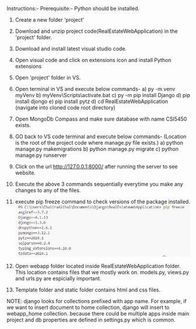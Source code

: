 Instructions:-
Prerequisite:- Python should be installed.
1) Create a new folder 'project'
2) Download and unzip project code(RealEstateWebApplication) in the 'project' folder.
3) Download and install latest visual studio code.
4) Open visual code and click on extensions icon and install Python extensions
5) Open 'project' folder in VS.
6) Open terminal in VS and execute below commands-
    a) py -m venv myVenv
    b) myVenv\Scripts\activate.bat
    c) py -m pip install Django
    d) pip install djongo
    e) pip install pytz
    d) cd RealEstateWebApplication  (navigate into cloned code root directory)
7) Open MongoDb Compass and make sure database with name CSI5450 exists.
8) GO back to VS code terminal and execute below commands- (Location is the root of the project code where manage.py file exists.)
    a) python manage.py makemigrations
    b) python manage.py migrate
    c) python manage.py runserver

10) Click on the url http://127.0.0.1:8000/ after running the server to see website.
11) Execute the above 3 commands sequentially everytime you make any changes to any of the files.
12) execute pip freeze command to check versions of the package installed.
![alt text](image.png)

13) Open webapp folder located inside RealEstateWebApplication folder. This location contains files that we mostly work on. models.py, views.py and urls.py are espicially important.

14) Template folder and static folder contains html and css files.

NOTE: django looks for collections prefixed with app name. For example, if we want to insert document to home collection, django will insert to webapp_home collection. because there could be multiple apps inside main project and db properties are defined in settings.py which is common.
